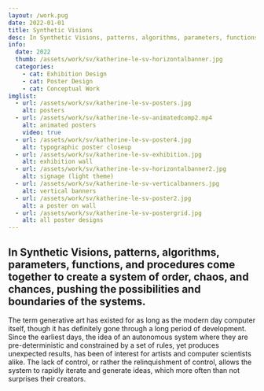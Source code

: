 ```yaml
---
layout: /work.pug
date: 2022-01-01
title: Synthetic Visions
desc: In Synthetic Visions, patterns, algorithms, parameters, functions, and procedures come together to create a system of order, chaos, and chances, pushing the possibilities and boundaries of the systems.
info:
  date: 2022
  thumb: /assets/work/sv/katherine-le-sv-horizontalbanner.jpg
  categories:
    - cat: Exhibition Design
    - cat: Poster Design
    - cat: Conceptual Work
imglist:
  - url: /assets/work/sv/katherine-le-sv-posters.jpg
    alt: posters
  - url: /assets/work/sv/katherine-le-sv-animatedcomp2.mp4
    alt: animated posters
    video: true
  - url: /assets/work/sv/katherine-le-sv-poster4.jpg
    alt: typographic poster closeup
  - url: /assets/work/sv/katherine-le-sv-exhibition.jpg
    alt: exhibition wall
  - url: /assets/work/sv/katherine-le-sv-horizontalbanner2.jpg
    alt: signage (light theme)
  - url: /assets/work/sv/katherine-le-sv-verticalbanners.jpg
    alt: vertical banners
  - url: /assets/work/sv/katherine-le-sv-poster2.jpg
    alt: a poster on wall
  - url: /assets/work/sv/katherine-le-sv-postergrid.jpg
    alt: all poster designs
---
```

## In Synthetic Visions, patterns, algorithms, parameters, functions, and procedures come together to create a system of order, chaos, and chances, pushing the possibilities and boundaries of the systems.

The term generative art has existed for as long as the modern day computer itself, though it has definitely gone through a long period of development. Since the earliest days, the idea of an autonomous system where they are pre-deterministic and constrained by a set of rules, yet produces unexpected results, has been of interest for artists and computer scientists alike. The lack of control, or rather the relinquishment of control, allows the system to rapidly iterate and generate ideas, which more often than not surprises their creators.
